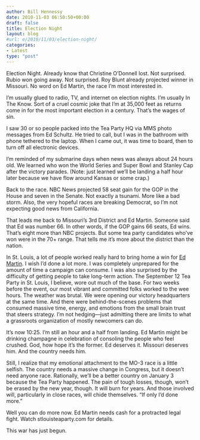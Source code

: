 ```yaml
---
author: Bill Hennessy
date: 2010-11-03 06:50:50+00:00
draft: false
title: Election Night
layout: blog
#url: e/2010/11/03/election-night/
categories:
- Latest
type: "post"
---
```


Election Night. Already know that Christine O’Donnell lost. Not surprised. Rubio won going away. Not surprised. Roy Blunt already projected winner in Missouri. No word on Ed Martin, the race I’m most interested in.

 

I’m usually glued to radio, TV, and internet on election nights. I’m usually In The Know. Sort of a cruel cosmic joke that I’m at 35,000 feet as returns come in for the most important election in a century. That’s the wages of sin. 

 

I saw 30 or so people packed into the Tea Party HQ via MMS photo messages from Ed Schultz. He tried to call, but I was in the bathroom with phone tethered to the laptop. When I came out, it was time to board, then to turn off all electronic devices. 

 

I’m reminded of my submarine days when news was always about 24 hours old. We learned who won the World Series and Super Bowl and Stanley Cap after the victory parades. (Note: just learned we’ll be landing a half hour later because we have flow around Kansas or some crap.)

 

Back to the race. NBC News projected 58 seat gain for the GOP in the House and seven in the Senate. Not exactly a tsunami. More like a bad storm. Also, the very hopeful races are breaking Democrat, so I’m not expecting good news from California.

 

That leads me back to Missouri’s 3rd District and Ed Martin. Someone said that Ed was number 66. In other words, if the GOP gains 66 seats, Ed wins. That’s eight more than NBC projects. But some tea party candidates who’ve won were in the 70+ range. That tells me it’s more about the district than the nation.

 

In St. Louis, a lot of people worked really hard to bring home a win for [Ed Martin](https://edmartinforcongress.com/). I wish I’d done a lot more. I was completely unprepared for the amount of time a campaign can consume. I was also surprised by the difficulty of getting people to take long-term action. The September 12 Tea Party in St. Louis, I believe, wore out much of the base. For two weeks before the event, our most vibrant and committed folks worked to the wee hours. The weather was brutal. We were opening our victory headquarters at the same time. And there were behind-the-scenes problems that consumed massive time, energy, and emotions from the small brain trust that steers strategy. I’m not hedging—just admitting there are limits to what a grassroots organization of mostly newcomers can do.

 

It’s now 10:25. I’m still an hour and a half from landing. Ed Martin might be drinking champagne in celebration of consoling the people who feel crushed. God, how hope it’s the former. Ed deserves it. Missouri deserves him. And the country needs him. 

 

Still, I realize that my emotional attachment to the MO-3 race is a little selfish. The country needs a massive change in Congress, but it doesn’t need anyone race. Rationally, we’ll be a better country on January 3 because the Tea Party happened. The pain of tough losses, though, won’t be erased by the new year, though. It will burn for years. And those involved will, particularly in close races, will chide themselves. “If only I’d done more.”

 

Well you can do more now. Ed Martin needs cash for a protracted legal fight. Watch stlouisteaparty.com for details.

 

This war has just begun. 
